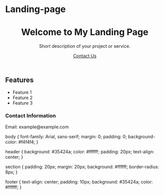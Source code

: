 # Landing-page
<!DOCTYPE html>
<html lang="en">
<head>
    <meta charset="UTF-8">
    <meta name="viewport" content="width=device-width, initial-scale=1.0">
    <title>Your Landing Page</title>
    <link rel="stylesheet" href="styles.css">
</head>
<body>
    <header>
        <h1>Welcome to My Landing Page</h1>
        <p>Short description of your project or service.</p>
        <a href="#contact">Contact Us</a>
    </header>
    <section>
        <h2>Features</h2>
        <ul>
            <li>Feature 1</li>
            <li>Feature 2</li>
            <li>Feature 3</li>
        </ul>
    </section>
    <footer>
        <h3 id="contact">Contact Information</h3>
        <p>Email: example@example.com</p>
    </footer>
</body>
</html>
body {
    font-family: Arial, sans-serif;
    margin: 0;
    padding: 0;
    background-color: #f4f4f4;
}

header {
    background: #35424a;
    color: #ffffff;
    padding: 20px;
    text-align: center;
}

section {
    padding: 20px;
    margin: 20px;
    background: #ffffff;
    border-radius: 8px;
}

footer {
    text-align: center;
    padding: 10px;
    background: #35424a;
    color: #ffffff;
}
